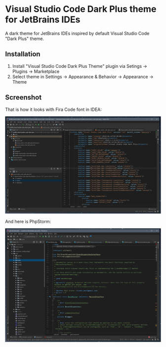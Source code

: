 # Visual Studio Code Dark Plus theme for JetBrains IDEs

A dark theme for JetBrains IDEs inspired by default Visual Studio Code "Dark Plus" theme.

## Installation

1. Install "Visual Studio Code Dark Plus Theme" plugin via Setings → Plugins → Marketplace
2. Select theme in Settings → Appearance & Behavior → Appearance → Theme

## Screenshot

That is how it looks with Fira Code font in IDEA:

![](screenshot.png)

And here is PhpStorm:

![](phpstorm.png)
